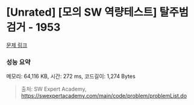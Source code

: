 # [Unrated] [모의 SW 역량테스트] 탈주범 검거 - 1953 

[문제 링크](https://swexpertacademy.com/main/code/problem/problemDetail.do?contestProbId=AV5PpLlKAQ4DFAUq) 

### 성능 요약

메모리: 64,116 KB, 시간: 272 ms, 코드길이: 1,274 Bytes



> 출처: SW Expert Academy, https://swexpertacademy.com/main/code/problem/problemList.do